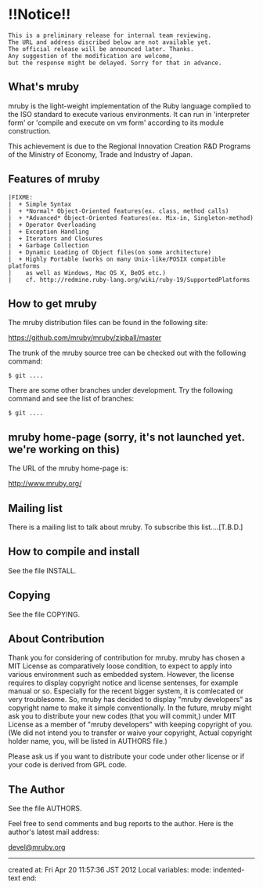 # !!Notice!!
    This is a preliminary release for internal team reviewing.
    The URL and address discribed below are not available yet.
    The official release will be announced later. Thanks.
    Any suggestion of the modification are welcome,
    but the response might be delayed. Sorry for that in advance.

## What's mruby

mruby is the light-weight implementation of the Ruby language complied to
the ISO standard to execute various environments. It can run in 'interpreter
form' or 'compile and execute on vm form' according to its module construction.

This achievement is due to the Regional Innovation Creation R&D Programs of
the Ministry of Economy, Trade and Industry of Japan.


## Features of mruby

    |FIXME:
    |  + Simple Syntax
    |  + *Normal* Object-Oriented features(ex. class, method calls)
    |  + *Advanced* Object-Oriented features(ex. Mix-in, Singleton-method)
    |  + Operator Overloading
    |  + Exception Handling
    |  + Iterators and Closures
    |  + Garbage Collection
    |  + Dynamic Loading of Object files(on some architecture)
    |  + Highly Portable (works on many Unix-like/POSIX compatible platforms
    |    as well as Windows, Mac OS X, BeOS etc.)
    |    cf. http://redmine.ruby-lang.org/wiki/ruby-19/SupportedPlatforms


## How to get mruby

The mruby distribution files can be found in the following site:

  https://github.com/mruby/mruby/zipball/master

The trunk of the mruby source tree can be checked out with the
following command:

    $ git ....

There are some other branches under development.  Try the following
command and see the list of branches:

    $ git ....


## mruby home-page (sorry, it's not launched yet. we're working on this)

The URL of the mruby home-page is:

  http://www.mruby.org/


## Mailing list

There is a mailing list to talk about mruby.
To subscribe this list....[T.B.D.]


## How to compile and install

See the file INSTALL.


## Copying

See the file COPYING.


## About Contribution

Thank you for considering of contribution for mruby.
mruby has chosen a MIT License as comparatively loose condition,
to expect to apply into various environment such as embedded system.
However, the license requires to display copyright notice and license
sentenses, for example manual or so. Especially for the recent bigger
system, it is comlecated or very troublesome.
So, mruby has decided to display "mruby developers" as copyright name
to make it simple conventionally.
In the future, mruby might ask you to distribute your new codes
(that you will commit,) under MIT License as a member of
"mruby developers" with keeping copyright of you.
(We did not intend you to transfer or waive your copyright,
 Actual copyright holder name, you, will be listed in AUTHORS file.)

Please ask us if you want to distribute your code under other license
or if your code is derived from GPL code.


## The Author

See the file AUTHORS.


Feel free to send comments and bug reports to the author.  Here is the
author's latest mail address:

  devel@mruby.org

-------------------------------------------------------
created at: Fri Apr  20 11:57:36 JST 2012
Local variables:
mode: indented-text
end:

